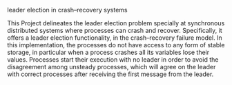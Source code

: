leader election in crash–recovery systems

This Project delineates the leader election problem specially  at synchronous distributed systems where processes can crash and recover. Specifically, it offers a leader election functionality, in the crash–recovery failure model.
In this implementation, the processes do not have access to any form of stable storage, in particular when a process crashes all its variables lose their values. Processes start their execution with no leader in order to avoid the disagreement among unsteady processes, which will agree on the leader with correct processes after receiving the first message from the leader.
